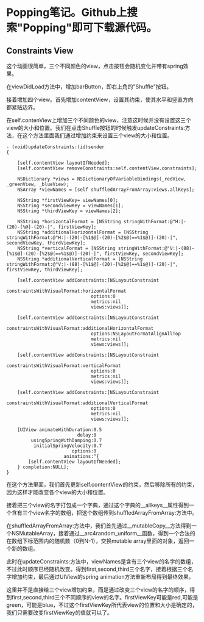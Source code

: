 # Popping笔记。Github上搜索"Popping"即可下载源代码。

## Constraints View
这个动画很简单，三个不同颜色的view，点击按钮会随机变化并带有spring效果。

在viewDidLoad方法中，增加barButton，即右上角的"Shuffle"按钮。

接着增加四个view。首先增加contentView，设置其约束，使其水平和竖直方向都紧贴边界。

在self.contenView上增加三个不同颜色的view，注意这时候并没有设置这三个view的大小和位置。我们在点击Shuffle按钮的时候触发updateConstraints:方法，在这个方法里面我们通过增加约束来设置三个view的大小和位置。

    - (void)updateConstraints:(id)sender
    {
    
        [self.contentView layoutIfNeeded];
        [self.contentView removeConstraints:self.contentView.constraints];
    
        NSDictionary *views = NSDictionaryOfVariableBindings(_redView, _greenView, _blueView);
        NSArray *viewNames = [self shuffledArrayFromArray:views.allKeys];
    
        NSString *firstViewKey= viewNames[0];
        NSString *secondViewKey = viewNames[1];
        NSString *thirdViewKey = viewNames[2];
    
        NSString *horizontalFormat = [NSString stringWithFormat:@"H:|-(20)-[%@]-(20)-|", firstViewKey];
        NSString *additionalHorizontalFormat = [NSString stringWithFormat:@"H:|-(20)-[%1$@]-(20)-[%2$@(==%1$@)]-(20)-|", secondViewKey, thirdViewKey];
        NSString *verticalFormat = [NSString stringWithFormat:@"V:|-(88)-[%1$@]-(20)-[%2$@(==%1$@)]-(20)-|", firstViewKey, secondViewKey];
        NSString *additionalVerticalFormat = [NSString stringWithFormat:@"V:|-(88)-[%1$@]-(20)-[%2$@(==%1$@)]-(20)-|", firstViewKey, thirdViewKey];
    
        [self.contentView addConstraints:[NSLayoutConstraint
                                   constraintsWithVisualFormat:horizontalFormat
                                   options:0
                                   metrics:nil
                                   views:views]];
    
        [self.contentView addConstraints:[NSLayoutConstraint
                                   constraintsWithVisualFormat:additionalHorizontalFormat
                                   options:NSLayoutFormatAlignAllTop
                                   metrics:nil
                                   views:views]];
    
        [self.contentView addConstraints:[NSLayoutConstraint
                                   constraintsWithVisualFormat:verticalFormat
                                   options:0
                                   metrics:nil
                                   views:views]];
    
        [self.contentView addConstraints:[NSLayoutConstraint
                                   constraintsWithVisualFormat:additionalVerticalFormat
                                   options:0
                                   metrics:nil
                                   views:views]];
    
        [UIView animateWithDuration:0.5
                              delay:0
             usingSpringWithDamping:0.7
              initialSpringVelocity:0.7
                            options:0
                         animations:^{
            [self.contentView layoutIfNeeded];
        } completion:NULL];
    }
    
在这个方法里面，我们首先更新self.contentView的约束，然后移除所有的约束，因为这样才能改变各个view的大小和位置。

接着把三个view的名字打包成一个字典，通过这个字典的__allkeys__属性得到一个含有三个view名字的数组，把这个数组传到shuffledArrayFromArray:方法中。

在shuffledArrayFromArray:方法中，我们首先通过__mutableCopy__方法得到一个NSMutableArray，接着通过__arc4random_uniform__函数，得到一个合法的在数组下标范围内的随机数（0到N-1），交换mutable array里面的对象，返回一个新的数组。

此时在updateConstraints:方法中，viewNames是含有三个view的名字的数组，不过此时顺序已经随机改变。得到first,second,third三个名字，接着根据三个名字增加约束，最后通过UIView的spring animation方法重新布局得到最终效果。

这里并不是直接给三个view增加约束，而是通过改变三个view的名字的顺序，得到first,second,third三个不同顺序的view的名字。firstViewKey可能是red,可能是green，可能是blue，不过这个firstViewKey所代表view的位置和大小是确定的，我们只需要改变firstViewKey的值就可以了。